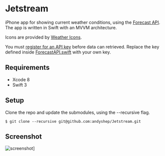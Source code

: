 # Jetstream

iPhone app for showing current weather conditions, using the [Forecast API](https://developer.forecast.io/). The app is written in Swift with an MVVM architecture.

Icons are provided by [Weather Icons](https://github.com/erikflowers/weather-icons).

You must [register for an API key](https://developer.forecast.io/register) before data can retrieved. Replace the key defined inside [ForecastAPI.swift](https://github.com/andyshep/Jetstream/blob/master/Jetstream/ForecastAPI.swift#L19) with your own key.

## Requirements

* Xcode 8
* Swift 3

## Setup

Clone the repo and update the submodules, using the --recursive flag.

	$ git clone --recursive git@github.com:andyshep/Jetstream.git

## Screenshot

![screenshot](http://i.imgur.com/tw7AwrT.gif)]

